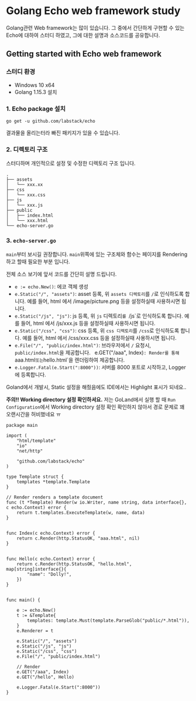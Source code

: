 # Golang Echo web framework study
Golang관련 Web framework는 많이 있습니다. 그 중에서 간단하게 구현할 수 있는 Echo에 대하여 스터디 하였고, 그에 대한 설명과 소스코드를 공유합니다.

## Getting started with Echo web framework
### 스터디 환경
- Windows 10 x64
- Golang 1.15.3 설치

### 1. Echo package 설치
```
go get -u github.com/labstack/echo
```
결과물을 올리는터라 빠진 패키지가 있을 수 있습니다.

### 2. 디렉토리 구조
스터디하며 개인적으로 설정 및 수정한 디렉토리 구조 입니다. 
```
.
├── assets
│   └── xxx.xx
├── css
│   └── xxx.css
├── js
│   └── xxx.js
├── public
│   ├── index.html
│   └── xxx.html
└── echo-server.go
```
### 3. `echo-server.go`
`main`부터 보시길 권장합니다. `main`위쪽에 있는 구조체와 함수는 페이지를 Rendering하고 할때 필요한 부분 입니다.

전체 소스 보기에 앞서 코드를 간단히 설명 드립니다.
- `e := echo.New()`: 에코 객체 생성
- `e.Static("/", "assets")`: asset 등록, 위 `assets 디렉토리`를 `/`로 인식하도록 합니다. 예를 들어, html 에서 /image/picture.png 등을 설정하실때 사용하시면 됩니다.
- `e.Static("/js", "js")`: js 등록, 위 `js` 디렉토리`를 `/js`로 인식하도록 합니다. 예를 들어, html 에서 /js/xxx.js 등을 설정하실때 사용하시면 됩니다.
- `e.Static("/css", "css")`: css 등록, 위 `css 디렉토리`를 `/css`로 인식하도록 합니다. 예를 들어, html 에서 /css/xxx.css 등을 설정하실때 사용하시면 됩니다.
- `e.File("/", "public/index.html")`: 브라우저에서 `/` 요청시, `public/index.html`을 제공합니다.
` `e.GET("/aaa", Index)`: Render를 통해 `aaa.html` 또는 `hello.html`을 렌더링하여 제공합니다.
- `e.Logger.Fatal(e.Start(":8000"))`: 서버를 8000 포트로 시작하고, Logger에 등록합니다.

Goland에서 개발시, Static 설정을 해줬음에도 IDE에서는 Highlight 표시가 되네요..

**주의!! Working directory 설정 확인하셔요.** 저는 GoLand에서 실행 할 때 `Run Configuration`에서 Working directory 설정 확인 확인하지 않아서 경로 문제로 꽤 오랜시간을 허비했네요 ㅠ

```
package main

import (
	"html/template"
	"io"
	"net/http"

	"github.com/labstack/echo"
)

type Template struct {
	templates *template.Template
}

// Render renders a template document
func (t *Template) Render(w io.Writer, name string, data interface{}, c echo.Context) error {
	return t.templates.ExecuteTemplate(w, name, data)
}


func Index(c echo.Context) error {
	return c.Render(http.StatusOK, "aaa.html", nil)
}


func Hello(c echo.Context) error {
	return c.Render(http.StatusOK, "hello.html", map[string]interface{}{
		"name": "Dolly!",
	})
}


func main() {

	e := echo.New()
	t := &Template{
		templates: template.Must(template.ParseGlob("public/*.html")),
	}
	e.Renderer = t

	e.Static("/", "assets")
	e.Static("/js", "js")
	e.Static("/css", "css")
	e.File("/", "public/index.html")

	// Render
	e.GET("/aaa", Index)
	e.GET("/hello", Hello)

	e.Logger.Fatal(e.Start(":8000"))
}
```
